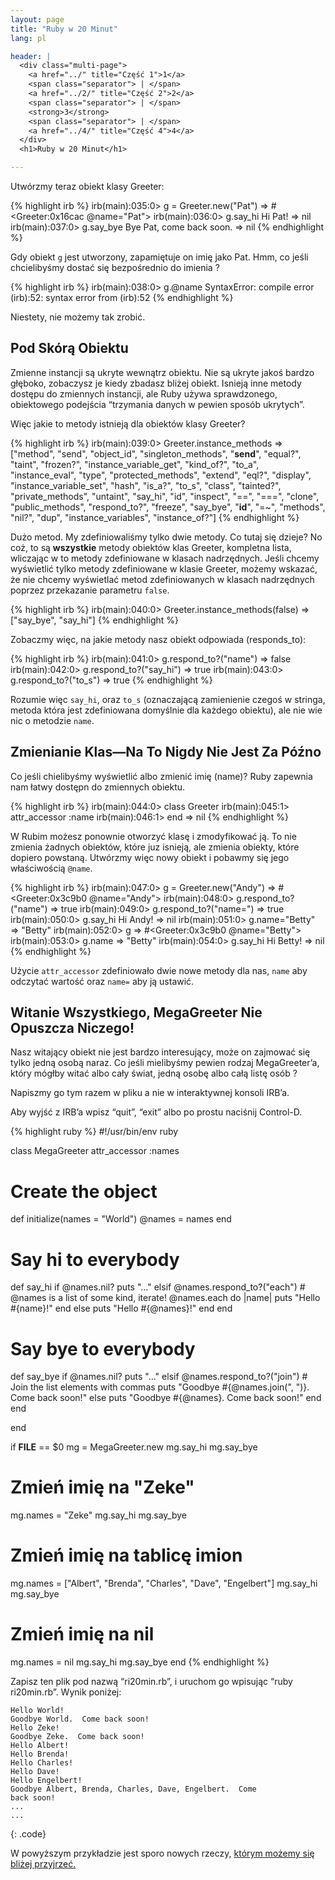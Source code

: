 ```yaml
---
layout: page
title: "Ruby w 20 Minut"
lang: pl

header: |
  <div class="multi-page">
    <a href="../" title="Część 1">1</a>
    <span class="separator"> | </span>
    <a href="../2/" title="Część 2">2</a>
    <span class="separator"> | </span>
    <strong>3</strong>
    <span class="separator"> | </span>
    <a href="../4/" title="Część 4">4</a>
  </div>
  <h1>Ruby w 20 Minut</h1>

---
```


Utwórzmy teraz obiekt klasy Greeter:

{% highlight irb %}
irb(main):035:0> g = Greeter.new("Pat")
=> #<Greeter:0x16cac @name="Pat">
irb(main):036:0> g.say_hi
Hi Pat!
=> nil
irb(main):037:0> g.say_bye
Bye Pat, come back soon.
=> nil
{% endhighlight %}

Gdy obiekt `g` jest utworzony, zapamiętuje on imię jako Pat. Hmm, co
jeśli chcielibyśmy dostać się bezpośrednio do imienia ?

{% highlight irb %}
irb(main):038:0> g.@name
SyntaxError: compile error
(irb):52: syntax error
        from (irb):52
{% endhighlight %}

Niestety, nie możemy tak zrobić.

## Pod Skórą Obiektu

Zmienne instancji są ukryte wewnątrz obiektu. Nie są ukryte jakoś bardzo
głęboko, zobaczysz je kiedy zbadasz bliżej obiekt. Isnieją inne metody
dostępu do zmiennych instancji, ale Ruby używa sprawdzonego, obiektowego
podejścia “trzymania danych w pewien sposób ukrytych”.

Więc jakie to metody istnieją dla obiektów klasy Greeter?

{% highlight irb %}
irb(main):039:0> Greeter.instance_methods
=> ["method", "send", "object_id", "singleton_methods",
    "__send__", "equal?", "taint", "frozen?",
    "instance_variable_get", "kind_of?", "to_a",
    "instance_eval", "type", "protected_methods", "extend",
    "eql?", "display", "instance_variable_set", "hash",
    "is_a?", "to_s", "class", "tainted?", "private_methods",
    "untaint", "say_hi", "id", "inspect", "==", "===",
    "clone", "public_methods", "respond_to?", "freeze",
    "say_bye", "__id__", "=~", "methods", "nil?", "dup",
    "instance_variables", "instance_of?"]
{% endhighlight %}

Dużo metod. My zdefiniowaliśmy tylko dwie metody. Co tutaj się dzieje?
No coż, to są **wszystkie** metody obiektów klas Greeter, kompletna
lista, wliczając w to metody zdefiniowane w klasach nadrzędnych. Jeśli
chcemy wyświetlić tylko metody zdefiniowane w klasie Greeter, możemy
wskazać, że nie chcemy wyświetlać metod zdefiniowanych w klasach
nadrzędnych poprzez przekazanie parametru `false`.

{% highlight irb %}
irb(main):040:0> Greeter.instance_methods(false)
=> ["say_bye", "say_hi"]
{% endhighlight %}

Zobaczmy więc, na jakie metody nasz obiekt odpowiada (responds\_to):

{% highlight irb %}
irb(main):041:0> g.respond_to?("name")
=> false
irb(main):042:0> g.respond_to?("say_hi")
=> true
irb(main):043:0> g.respond_to?("to_s")
=> true
{% endhighlight %}

Rozumie więc `say_hi`, oraz `to_s` (oznaczającą zamienienie czegoś w
stringa, metoda która jest zdefiniowana domyślnie dla każdego obiektu),
ale nie wie nic o metodzie `name`.

## Zmienianie Klas—Na To Nigdy Nie Jest Za Późno

Co jeśli chielibyśmy wyświetlić albo zmienić imię (name)? Ruby zapewnia
nam łatwy dostępn do zmiennych obiektu.

{% highlight irb %}
irb(main):044:0> class Greeter
irb(main):045:1>   attr_accessor :name
irb(main):046:1> end
=> nil
{% endhighlight %}

W Rubim możesz ponownie otworzyć klasę i zmodyfikować ją. To nie zmienia
żadnych obiektów, które juz isnieją, ale zmienia obiekty, które dopiero
powstaną. Utwórzmy więc nowy obiekt i pobawmy się jego właściwością
`@name`.

{% highlight irb %}
irb(main):047:0> g = Greeter.new("Andy")
=> #<Greeter:0x3c9b0 @name="Andy">
irb(main):048:0> g.respond_to?("name")
=> true
irb(main):049:0> g.respond_to?("name=")
=> true
irb(main):050:0> g.say_hi
Hi Andy!
=> nil
irb(main):051:0> g.name="Betty"
=> "Betty"
irb(main):052:0> g
=> #<Greeter:0x3c9b0 @name="Betty">
irb(main):053:0> g.name
=> "Betty"
irb(main):054:0> g.say_hi
Hi Betty!
=> nil
{% endhighlight %}

Użycie `attr_accessor` zdefiniowało dwie nowe metody dla nas, `name` aby
odczytać wartość oraz `name=` aby ją ustawić.

## Witanie Wszystkiego, MegaGreeter Nie Opuszcza Niczego!

Nasz witający obiekt nie jest bardzo interesujący, może on zajmować się
tylko jedną osobą naraz. Co jeśli mielibyśmy pewien rodzaj
MegaGreeter’a, który mógłby witać albo cały świat, jedną osobę albo całą
listę osób ?

Napiszmy go tym razem w pliku a nie w interaktywnej konsoli IRB’a.

Aby wyjść z IRB’a wpisz “quit”, “exit” albo po prostu naciśnij
Control-D.

{% highlight ruby %}
#!/usr/bin/env ruby

class MegaGreeter
  attr_accessor :names

  # Create the object
  def initialize(names = "World")
    @names = names
  end

  # Say hi to everybody
  def say_hi
    if @names.nil?
      puts "..."
    elsif @names.respond_to?("each")
      # @names is a list of some kind, iterate!
      @names.each do |name|
        puts "Hello #{name}!"
      end
    else
      puts "Hello #{@names}!"
    end
  end

  # Say bye to everybody
  def say_bye
    if @names.nil?
      puts "..."
    elsif @names.respond_to?("join")
      # Join the list elements with commas
      puts "Goodbye #{@names.join(", ")}.  Come back soon!"
    else
      puts "Goodbye #{@names}.  Come back soon!"
    end
  end

end


if __FILE__ == $0
  mg = MegaGreeter.new
  mg.say_hi
  mg.say_bye

  # Zmień imię na "Zeke"
  mg.names = "Zeke"
  mg.say_hi
  mg.say_bye

  # Zmień imię na tablicę imion
  mg.names = ["Albert", "Brenda", "Charles",
    "Dave", "Engelbert"]
  mg.say_hi
  mg.say_bye

  # Zmień imię na nil
  mg.names = nil
  mg.say_hi
  mg.say_bye
end
{% endhighlight %}

Zapisz ten plik pod nazwą “ri20min.rb”, i uruchom go wpisując “ruby
ri20min.rb”. Wynik poniżej:

    Hello World!
    Goodbye World.  Come back soon!
    Hello Zeke!
    Goodbye Zeke.  Come back soon!
    Hello Albert!
    Hello Brenda!
    Hello Charles!
    Hello Dave!
    Hello Engelbert!
    Goodbye Albert, Brenda, Charles, Dave, Engelbert.  Come
    back soon!
    ...
    ...
{: .code}

W powyższym przykładzie jest sporo nowych rzeczy, [którym możemy się
bliżej przyjrzeć.](../4/)
